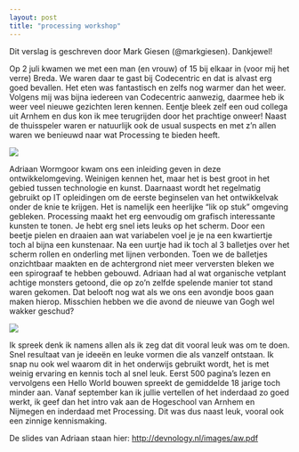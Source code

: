 ```yaml
---
layout: post
title: "processing workshop"
---
```


Dit verslag is geschreven door Mark Giesen (@markgiesen). Dankjewel!

Op 2 juli kwamen we met een man (en vrouw) of 15 bij elkaar in (voor mij het verre) Breda. We waren daar te gast bij Codecentric en dat is alvast erg goed bevallen. Het eten was fantastisch en zelfs nog warmer dan het weer. Volgens mij was bijna iedereen van Codecentric aanwezig, daarmee heb ik weer veel nieuwe gezichten leren kennen. Eentje bleek zelf een oud collega uit Arnhem en dus kon ik mee terugrijden door het prachtige onweer! Naast de thuisspeler waren er natuurlijk ook de usual suspects en met z’n allen waren we benieuwd naar wat Processing te bieden heeft.

![](/images/2015-07-02%2019.03.47.jpg)

Adriaan Wormgoor kwam ons een inleiding geven in deze ontwikkelomgeving. Weinigen kennen het, maar het is best groot in het gebied tussen technologie en kunst. Daarnaast wordt het regelmatig gebruikt op IT opleidingen om de eerste beginselen van het ontwikkelvak onder de knie te krijgen. Het is namelijk een heerlijke “lik op stuk” omgeving gebleken. Processing maakt het erg eenvoudig om grafisch interessante kunsten te tonen. Je hebt erg snel iets leuks op het scherm. Door een beetje pielen en draaien aan wat variabelen voel je je na een kwartiertje toch al bijna een kunstenaar. Na een uurtje had ik toch al 3 balletjes over het scherm rollen en onderling met lijnen verbonden. Toen we de balletjes onzichtbaar maakten en de achtergrond niet meer verversten bleken we een spirograaf te hebben gebouwd. Adriaan had al wat organische vetplant achtige monsters getoond, die op zo’n zelfde spelende manier tot stand waren gekomen. Dat belooft nog wat als we ons een avondje boos gaan maken hierop. Misschien hebben we die avond de nieuwe van Gogh wel wakker geschud?

![](/images/2015-07-02%2021.18.59.jpg)

Ik spreek denk ik namens allen als ik zeg dat dit vooral leuk was om te doen. Snel resultaat van je ideeën en leuke vormen die als vanzelf ontstaan. Ik snap nu ook wel waarom dit in het onderwijs gebruikt wordt, het is met weinig ervaring en kennis toch al snel leuk. Eerst 500 pagina’s lezen en vervolgens een Hello World bouwen spreekt de gemiddelde 18 jarige toch minder aan. Vanaf september kan ik jullie vertellen of het inderdaad zo goed werkt, ik geef dan het intro vak aan de Hogeschool van Arnhem en Nijmegen en inderdaad met Processing. Dit was dus naast leuk, vooral ook een zinnige kennismaking.

De slides van Adriaan staan hier: http://devnology.nl/images/aw.pdf
